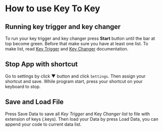 # How to use Key To Key

## Running key trigger and key changer

To run your key trigger and key changer press **Start** button until the bar at top become green. Before that make sure you have at least one list.
To make list, read [Key Trigger](KeyTrigger.md) and [Key Changer](KeyChanger.md) documentation.

## Stop App with shortcut

Go to settings by click ▼ button and click `Settings`. Then assign your shortcut and save. While program start, press your shortcut on your keyboard to stop.

## Save and Load File

Press Save Data to save all _Key Trigger_ and Key _Changer list_ to file with extension of keys (.keys). Then load your Data by press Load Data, you can append your code to current data list.

